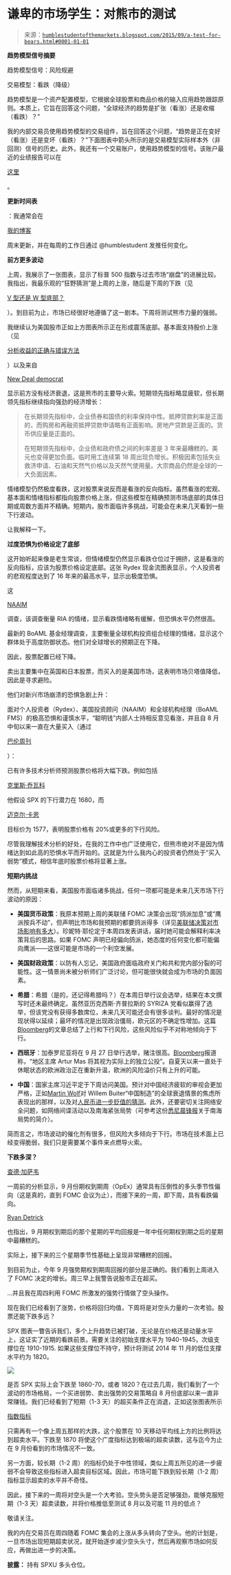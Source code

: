 <!--yml

类别：未分类

日期：2024-05-18 03:15:57

-->

# 谦卑的市场学生：对熊市的测试

> 来源：[`humblestudentofthemarkets.blogspot.com/2015/09/a-test-for-bears.html#0001-01-01`](https://humblestudentofthemarkets.blogspot.com/2015/09/a-test-for-bears.html#0001-01-01)

**趋势模型信号摘要**

趋势模型信号：风险规避

交易模型：看跌（降级）

趋势模型是一个资产配置模型，它根据全球股票和商品价格的输入应用趋势跟踪原则。本质上，它旨在回答这个问题，“全球经济的趋势是扩张（看涨）还是收缩（看跌）？”

我的内部交易员使用趋势模型的交易组件，旨在回答这个问题，“趋势是正在变好（看涨）还是变坏（看跌）？”下面图表中箭头所示的是交易模型实际样本外（非回测）信号的历史。此外，我还有一个交易账户，使用趋势模型的信号。该账户最近的业绩报告可以在

[这里](http://humblestudentofthemarkets.blogspot.com/2015/08/trend-model-july-report-card-47.html)

。

**更新时间表**

：我通常会在

[我的博客](http://humblestudentofthemarkets.blogspot.com/)

周末更新，并在每周的工作日通过 @humblestudent 发推任何变化。

**前方更多波动**

上周，我展示了一张图表，显示了标普 500 指数与过去市场“崩盘”的进展比较。我指出，我最乐观的“狂野猜测”是上周的上涨，随后是下周的下跌（见

[V 型还是 W 型底部？](http://humblestudentofthemarkets.blogspot.com/2015/09/a-v-or-w-shaped-bottom.html)

）。到目前为止，市场已经很好地遵循了这一剧本。下周将测试熊市力量的强弱。

我继续认为美国股市正如上方图表所示正在形成震荡底部。基本面支持股价上涨（见

[分析收益的正确与错误方法](http://humblestudentofthemarkets.blogspot.com/2015/09/why-you-shouldnt-freak-out-about.html)

）以及来自

[New Deal democrat](http://community.xe.com/blog/xe-market-analysis/weekly-indicators-interest-rates-center-stage-edition)

显示前方没有经济衰退，这是熊市的主要导火索。短期领先指标略显疲软，但长期领先指标继续指向强劲的经济增长：

> 在长期领先指标中，企业债券和国债的利率保持中性。抵押贷款利率是正面的，而购房和再融资抵押贷款申请略有正面影响。房地产贷款是正面的。货币供应量是正面的。
> 
> 在短期领先指标中，企业债和政府债之间的利率差是 3 年来最糟糕的。美元也变得更加负面。临时用工连续第 18 周出现负增长。积极因素包括失业救济申请、石油和天然气价格以及天然气使用量。大宗商品仍然是全球的一大负面因素。

情绪模型仍然极度看跌，这对股票来说反而是看涨的反向指标。虽然看涨的宏观、基本面和情绪指标都指向股票价格上涨，但这些模型在精确预测市场底部的具体日期或周数方面并不精确。短期内，股市面临许多挑战，可能会在未来几天看到一些下行波动。

让我解释一下。

**过度恐惧为价格设定了底部**

这开始听起来像是老生常谈，但情绪模型仍然显示看跌仓位过于拥挤，这是看涨的反向指标，应该为股票价格设定底部。这张 Rydex 现金流图表显示，个人投资者的悲观程度达到了 16 年来的最高水平，显示出极度恐惧。

这

[NAAIM](http://www.naaim.org/newsresources/naaim-exposure-index/)

调查，该调查衡量 RIA 的情绪，显示看跌情绪略有缓解，但恐惧水平仍然很高。

最新的 BoAML 基金经理调查，主要衡量全球机构投资组合经理的情绪，显示这个群体处于高度防御状态。他们对全球增长的预期正在下降。

因此，股票配置已经下降。

卖出主要集中在英国和日本股票，而买入的是美国市场，这表明市场贝塔值降低，因此是寻求避险。

他们对新兴市场崩溃的恐惧急剧上升：

面对个人投资者（Rydex）、美国投资顾问（NAAIM）和全球机构经理（BoAML FMS）的极高恐惧和谨慎水平，“聪明钱”内部人士持相反意见看涨，并且自 8 月中旬以来一直在大量买入（通过

[巴伦周刊](http://www.barrons.com/public/page/9_0210-instrans.html)

）：

已有许多技术分析师预测股票价格将大幅下跌。例如包括

[克里斯·乔瓦科](http://ciovaccocapital.com/wordpress/index.php/stock-market-us/another-painful-leg-down-in-stocks/)

他假设 SPX 的下行潜力在 1680，而

[迈克尔·卡恩](http://www.barrons.com/article_email/roadmap-for-stocks-now-that-rate-hike-is-on-hold-1442520644-lMyQjA1MTE1NTE1OTUxMTkzWj)

目标价为 1577，表明股票价格有 20%或更多的下行风险。

尽管我理解技术分析的好处，在我的工作中也广泛使用它，但熊市绝对不是因为情绪达到如此高的恐惧水平而开始的。这就是为什么我内心的投资者仍然处于“买入弱势”模式，相信年底时股票价格将显著上涨。

**短期内挑战**

然而，从短期来看，美国股市面临诸多挑战，任何一项都可能是未来几天市场下行波动的原因：

+   **美国货币政策**：我原本预期上周的美联储 FOMC 决策会出现“鸽派加息”或“鹰派按兵不动”，但声明比市场和我预期的都要鸽派得多（详见[美联储决策对市场影响有多大](http://humblestudentofthemarkets.blogspot.com/2015/09/does-fomc-decision-matter-much-to.html)）。珍妮特·耶伦定于本周四发表讲话，届时她可能会解释利率决策背后的思路。如果 FOMC 声明已经偏向鸽派，她态度的任何变化都可能偏向鹰派——这很可能是市场的一个利空发展。

+   **美国财政政策**：以防有人忘记，美国政府面临政府关门和共和党内部分裂的可能性。这一情景尚未被分析师们广泛讨论，但可能很快就会成为市场的负面因素。

+   **希腊**：希腊（是的，还记得希腊吗？）在本周日举行议会选举，结果在本文撰写时还未最终确定。虽然亚历克西斯·齐普拉斯的 SYRIZA 党看似赢得了选举，但该党没有获得多数席位，未来几天可能还会有很多谈判。最好的情况是现状得以延续；最坏的情况是出现政治僵局，欧元区的不确定性增加。这篇[Bloomberg](http://www.bloomberg.com/news/articles/2015-09-18/greek-election-scenarios-the-good-the-bad-and-the-ugly)的文章总结了上行和下行风险，这些风险似乎不对称地倾向于下行。

+   **西班牙**：加泰罗尼亚将在 9 月 27 日举行选举，赌注很高。[Bloomberg](https://www.blogger.com/)报道称，“地区主席 Artur Mas 将其视为实际上的独立公投”。自夏天以来一直处于休眠状态的欧洲政治正在重新升温，欧洲的风险溢价只有上升的可能。

+   **中国**：国家主席习近平定于下周访问美国。预计对中国经济疲软的审视会更加严格，正如[Martin Wolf](http://www.ft.com/intl/cms/s/0/486bc716-5af0-11e5-9846-de406ccb37f2.html)对 Willem Buiter“中国制造”的全球衰退情景的焦虑所表现出的那样，以及对[人民币进一步贬值的猜测](http://www.cnbc.com/2015/09/16/why-chinas-yuan-may-be-set-for-15-devaluation.html)。此外，还要密切关注网络安全问题，如网络间谍活动以及南海紧张局势（可参考这份[悉尼晨锋报](http://www.morningnewsusa.com/china-should-just-shoot-down-au-us-aircraft-flying-in-south-china-sea-columnist-says-2322866.html)关于南海局势的简介）。

简而言之，市场波动的催化剂有很多，但风险大多倾向于下行。市场在技术面上已经变得脆弱，我们只是需要某个事件来点燃导火索。

**下跌多深？**

[查德·加萨韦](https://twitter.com/WildcatTrader/status/642067992415633408)

一周前的分析显示，9 月份期权到期周（OpEx）通常具有压倒性的多头季节性偏向（这是真的，直到 FOMC 会议为止），而接下来的一周，即下周，具有看跌偏向。

[Ryan Detrick](http://ryandetrick.tumblr.com/post/129353479050/here-comes-the-worst-week-of-the-year)

也指出，9 月期权到期后的那个星期的平均回报是一年中任何期权到期之后的星期中最糟糕的。

实际上，接下来的三个星期季节性基础上呈现非常糟糕的回报。

到目前为止，今年 9 月强势期权到期周回报的部分是正确的。我们看到上周进入了 FOMC 决定的增长。周三早上我警告说股市正在超买。

...并且我在周四利用 FOMC 所激发的强势行情做了空头操作。

现在我们已经看到了涨势，价格将回归均值，下周将是对空头力量的一次考验。股票还能下跌多远？

SPX 图表一瞥告诉我们，多个上升趋势已被打破，无论是在价格还是动量水平上，这证实了近期的看跌前景。需要关注的初始支撑水平为 1940-1945，次级支撑位在 1910-1915\. 如果这些支撑位不持守，预计将测试 2014 年 11 月的低位支撑水平约为 1820。

![](https://blogger.googleusercontent.com/img/b/R29vZ2xl/AVvXsEg84Smqbxh-KimAdJv8ro9ooOWplzlAJpK08XZPAOqi_Dy7bvUtMwQ8lzthrrjU6R3TpsBY1K2xK3SEI7N87OGLXkHv-mybUUHnJFWKs59aBdHNM425iOWtqHoN04VbAQesm0Q8lZNg2qA/s1600/SPX+ST.PNG)

是否 SPX 实际上会下跌至 1860-70，或者 1820？在过去几周，我们看到了一个波动的市场格局，一个买进弱势、卖出强势的交易策略自 8 月份底部以来一直非常赚钱。我们已经看到了短期（1-3 天）的超买条件正在消退，正如这张图表所示

[指数指标](http://www.indexindicators.com/indicators/breadth/)

只需再有一个像上周五那样的大跌，这个股票在 10 天移动平均线上方的比例将达到超卖水平。下跌至 1870 将使这个广度指标达到极端的超卖读数，这与迄今为止在 9 月份看到的市场情况不一致。

另一方面，较长期（1-2 周）的指标仍处于中性领域，类似上周五所见的进一步疲弱不会导致这些指标进入超卖目标区域。因此，市场可能下跌到较长期（1-2 周）指标显示超卖的水平并不奇怪。

因此，接下来的一周将对空头是一个大考验。空头势头是否足够强劲，能够克服短期（1-3 天）超卖读数，并将价格推低至测试 8 月以及可能 11 月的低点？

敬请关注。

我的内在交易员在周四随着 FOMC 集会的上涨从多头转向了空头。他的计划是，一旦市场出现短期超卖状况，就开始逐步减少空头头寸，然后再观察市场如何反应，再做出进一步的决策。

**披露：** 持有 SPXU 多头仓位。

